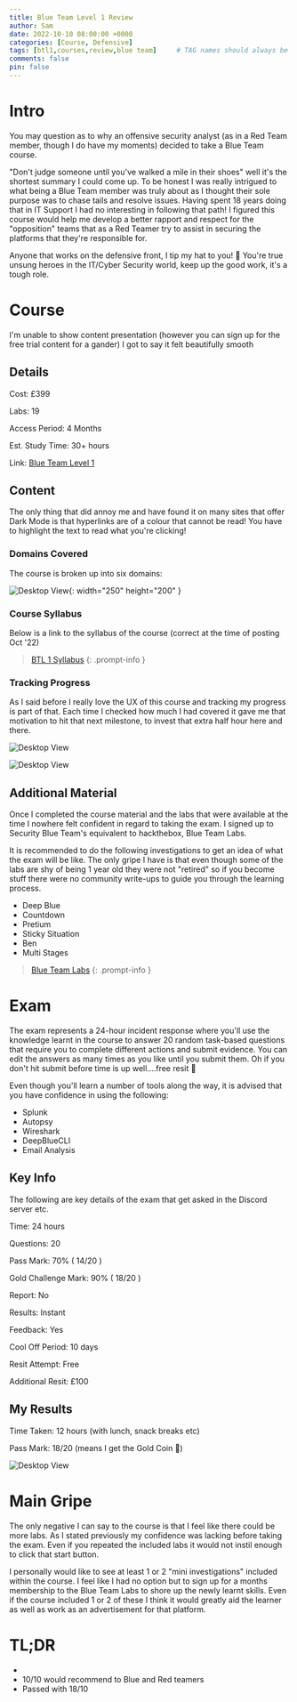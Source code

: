 ```yaml
---
title: Blue Team Level 1 Review
author: Sam
date: 2022-10-10 08:00:00 +0000
categories: [Course, Defensive]
tags: [btl1,courses,review,blue team]     # TAG names should always be lowercase
comments: false
pin: false
---
```


# Intro

You may question as to why an offensive security analyst (as in a Red Team member, though I do have my moments) decided to take a Blue Team course.

"Don't judge someone until you've walked a mile in their shoes" well it's the shortest summary I could come up. To be honest I was really intrigued to what being a Blue Team member was truly about as I thought their sole purpose was to chase tails and resolve issues. Having spent 18 years doing that in IT Support I had no interesting in following that path! I figured this course would help me develop a better rapport and respect for the "opposition" teams that as a Red Teamer try to assist in securing the platforms that they're responsible for.

Anyone that works on the defensive front, I tip my hat to you! 🤠 You're true unsung heroes in the IT/Cyber Security world, keep up the good work, it's a tough role.

# Course

I'm unable to show content presentation (however you can sign up for the free trial content for a gander) I got to say it felt beautifully smooth

## Details

Cost: £399

Labs: 19

Access Period: 4 Months

Est. Study Time: 30+ hours

Link: [Blue Team Level 1](https://securityblue.team/why-btl1/)

## Content


The only thing that did annoy me and have found it on many sites that offer Dark Mode is that hyperlinks are of a colour that cannot be read! You have to highlight the text to read what you're clicking!

### Domains Covered

The course is broken up into six domains:

![Desktop View](/assets/img/btl1-domains.jpg){: width="250" height="200" }

### Course Syllabus

Below is a link to the syllabus of the course (correct at the time of posting Oct '22)

> [BTL 1 Syllabus](https://securityblue.team/download/46322/)
{: .prompt-info }

### Tracking Progress

As I said before I really love the UX of this course and tracking my progress is part of that. Each time I checked how much I had covered it gave me that motivation to hit that next milestone, to invest that extra half hour here and there.

![Desktop View](/assets/img/btl1-progress.jpg)

![Desktop View](/assets/img/btl1-domains-progress.jpg)

## Additional Material

Once I completed the course material and the labs that were available at the time I nowhere felt confident in regard to taking the exam. I signed up to Security Blue Team's equivalent to hackthebox, Blue Team Labs.

It is recommended to do the following investigations to get an idea of what the exam will be like. The only gripe I have is that even though some of the labs are shy of being 1 year old they were not "retired" so if you become stuff there were no community write-ups to guide you through the learning process.

* Deep Blue
* Countdown
* Pretium
* Sticky Situation
* Ben
* Multi Stages

> [Blue Team Labs](https://blueteamlabs.online/)
{: .prompt-info }

# Exam

The exam represents a 24-hour incident response where you'll use the knowledge learnt in the course to answer 20 random task-based questions that require you to complete different actions and submit evidence. You can edit the answers as many times as you like until you submit them. Oh if you don't hit submit before time is up well....free resit 😬

Even though you'll learn a number of tools along the way, it is advised that you have confidence in using the following:

* Splunk
* Autopsy
* Wireshark
* DeepBlueCLI
* Email Analysis

## Key Info

The following are key details of the exam that get asked in the Discord server etc.

Time: 24 hours

Questions: 20

Pass Mark: 70% ( 14/20 )

Gold Challenge Mark: 90% ( 18/20 )

Report: No

Results: Instant

Feedback: Yes

Cool Off Period: 10 days

Resit Attempt: Free

Additional Resit: £100


## My Results

Time Taken: 12 hours (with lunch, snack breaks etc)

Pass Mark: 18/20 (means I get the Gold Coin 🥇)

![Desktop View](/assets/img/chandlerdance.gif)

# Main Gripe

The only negative I can say to the course is that I feel like there could be more labs. As I stated previously my confidence was lacking before taking the exam. Even if you repeated the included labs it would not instil enough to click that start button.

I personally would like to see at least 1 or 2 "mini investigations" included within the course. I feel like I had no option but to sign up for a months membership to the Blue Team Labs to shore up the newly learnt skills. Even if the course included 1 or 2 of these I think it would greatly aid the learner as well as work as an advertisement for that platform.


# TL;DR

* 
* 10/10 would recommend to Blue and Red teamers
* Passed with 18/10